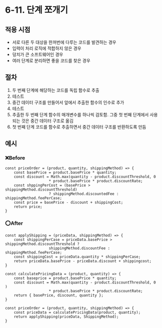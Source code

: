 # 6-11. 단계 쪼개기



## 적용 시점 

- 서로 다른 두 대상을 한꺼번에 다루는 코드를 발견하는 경우
- 입력이 처리 로직에 적합하지 않은 경우
- 덩치가 큰 소프트웨어인 경우
- 여러 단계로 분리하면 좋을 코드를 찾은 경우



## 절차

1. 두 번째 단계에 해당하는 코드를 독립 함수로 추출
2. 테스트
3. 중간 데이터 구조를 만들어서 앞에서 추출한 함수의 인수로 추가
4. 테스트
5. 추출한 두 번째 단계 함수의 매개변수를 하나씩 검토함. 그중 첫 번째 단계에서 사용되는 것은 중간 데이터 구조로 옮김
6. 첫 번째 단계 코드를 함수로 추출하면서 중간 데이터 구조를 반환하도록 만듬



## 예시

### ❌Before

```tsx
const priceOrder = (product, quantity, shippingMethod) => {
	const basePrice = product.basePrice * quantity;
	const discount = Math.max(quantity - product.discountThreshold, 0
					* product.basePrice * product.discountRate;
	const shppingPerCost = (basePrice > shippingMethod.discountThreshold) 
					? shippingMethod.discountedFee : shippingMethod.feePerCase;
	const price = basePrice - discount + shippingCost;
	return price;
}
```

### ⭕After

```tsx
const applyShipping = (priceData, shippingMethod) => {
	const shippingPerCase = priceData.basePrice > shippingMethod.discountThreshold ?
					shippingMethod.discountFee : shippingMethod.feePerCase;
	const shippingCost = priceData.quantity * shippingPerCase;
	return priceData.basePrice - priceData.discount + shippingcost;
}

const calculatePricingData = (product, quantity) => {
	const baseprice = product.basePrice * quantity;
	const discount = Math.max(quantity - product.discountThreshold, 0 )
					* product.basePrice * product.discountRate;
	return { basePrice, discount, quantity };
}

const priceOrder = (product, quantity, shippingMethod) => {
	const priceData = calculatePricingData(product, quantity);
	return applyShipping(priceData, ShippingMethod);
}
```

